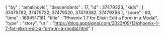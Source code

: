 {
  "by" : "amalinovic",
  "descendants" : 17,
  "id" : 37479323,
  "kids" : [ 37479792, 37479722, 37479520, 37479382, 37479366 ],
  "score" : 60,
  "time" : 1694517161,
  "title" : "Phoenix 1.7 for Elixir: Edit a Form in a Modal",
  "type" : "story",
  "url" : "https://blog.appsignal.com/2023/09/12/phoenix-1-7-for-elixir-edit-a-form-in-a-modal.html"
}
